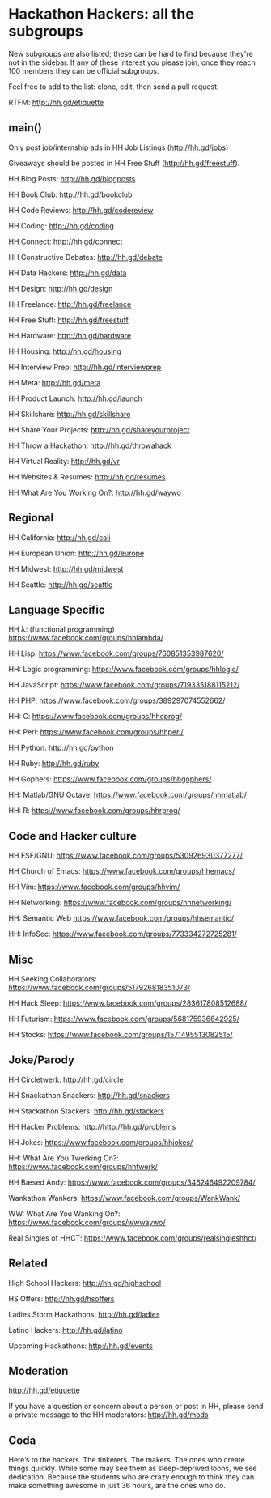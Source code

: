 Hackathon Hackers: all the subgroups
====================================

New subgroups are also listed; these can be hard to find because they're not in the sidebar. If any of these interest you please join, once they reach 100 members they can be official subgroups.

Feel free to add to the list: clone, edit, then send a pull request.

RTFM: http://hh.gd/etiquette

main()
------
Only post job/internship ads in HH Job Listings (http://hh.gd/jobs)

Giveaways should be posted in HH Free Stuff (http://hh.gd/freestuff).

HH Blog Posts: http://hh.gd/blogposts

HH Book Club: http://hh.gd/bookclub

HH Code Reviews: http://hh.gd/codereview

HH Coding: http://hh.gd/coding

HH Connect: http://hh.gd/connect

HH Constructive Debates: http://hh.gd/debate

HH Data Hackers: http://hh.gd/data

HH Design: http://hh.gd/design

HH Freelance: http://hh.gd/freelance

HH Free Stuff: http://hh.gd/freestuff

HH Hardware: http://hh.gd/hardware

HH Housing: http://hh.gd/housing

HH Interview Prep: http://hh.gd/interviewprep

HH Meta: http://hh.gd/meta

HH Product Launch: http://hh.gd/launch

HH Skillshare: http://hh.gd/skillshare

HH Share Your Projects: http://hh.gd/shareyourproject

HH Throw a Hackathon: http://hh.gd/throwahack

HH Virtual Reality: http://hh.gd/vr

HH Websites & Resumes: http://hh.gd/resumes

HH What Are You Working On?: http://hh.gd/waywo

Regional
--------
HH California: http://hh.gd/cali

HH European Union: http://hh.gd/europe

HH Midwest: http://hh.gd/midwest

HH Seattle: http://hh.gd/seattle

Language Specific
-------------------
HH λ: (functional programming) https://www.facebook.com/groups/hhlambda/

HH Lisp: https://www.facebook.com/groups/760851353987620/

HH: Logic programming: https://www.facebook.com/groups/hhlogic/

HH JavaScript: https://www.facebook.com/groups/719335188115212/

HH PHP: https://www.facebook.com/groups/389297074552662/

HH: C: https://www.facebook.com/groups/hhcprog/

HH: Perl: https://www.facebook.com/groups/hhperl/

HH Python: http://hh.gd/python

HH Ruby: http://hh.gd/ruby

HH Gophers: https://www.facebook.com/groups/hhgophers/

HH: Matlab/GNU Octave: https://www.facebook.com/groups/hhmatlab/

HH: R: https://www.facebook.com/groups/hhrprog/

Code and Hacker culture
-----------------------
HH FSF/GNU: https://www.facebook.com/groups/530926930377277/

HH Church of Emacs: https://www.facebook.com/groups/hhemacs/

HH Vim: https://www.facebook.com/groups/hhvim/

HH Networking: https://www.facebook.com/groups/hhnetworking/

HH: Semantic Web <https://www.facebook.com/groups/hhsemantic/>

HH: InfoSec: https://www.facebook.com/groups/773334272725281/

Misc
-----
HH Seeking Collaborators: https://www.facebook.com/groups/517926818351073/

HH Hack Sleep: https://www.facebook.com/groups/283617808512688/

HH Futurism: https://www.facebook.com/groups/568175936642925/

HH Stocks: https://www.facebook.com/groups/1571495513082515/

Joke/Parody
------------
HH Circletwerk: http://hh.gd/circle

HH Snackathon Snackers: http://hh.gd/snackers

HH Stackathon Stackers: http://hh.gd/stackers

HH Hacker Problems: http://http://hh.gd/problems

HH Jokes: https://www.facebook.com/groups/hhjokes/

HH: What Are You Twerking On?: https://www.facebook.com/groups/hhtwerk/

HH Bæsed Andy: https://www.facebook.com/groups/346246492209784/

Wankathon Wankers: https://www.facebook.com/groups/WankWank/

WW: What Are You Wanking On?: https://www.facebook.com/groups/wwwaywo/

Real Singles of HHCT: https://www.facebook.com/groups/realsingleshhct/

Related
-------
High School Hackers: http://hh.gd/highschool

HS Offers: http://hh.gd/hsoffers

Ladies Storm Hackathons: http://hh.gd/ladies

Latino Hackers: http://hh.gd/latino

Upcoming Hackathons: http://hh.gd/events

Moderation
----------
http://hh.gd/etiquette

If you have a question or concern about a person or post in HH, please send a private message to the HH moderators: http://hh.gd/mods

Coda
----
Here’s to the hackers. The tinkerers. The makers. The ones who create things quickly. While some may see them as sleep-deprived loons, we see dedication. Because the students who are crazy enough to think they can make something awesome in just 36 hours, are the ones who do.
